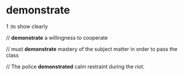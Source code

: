 # demonstrate

1 :to show clearly

// **demonstrate** a willingness to cooperate

// must **demonstrate** mastery of the subject matter in order to pass the class

// The police **demonstrated** calm restraint during the riot.